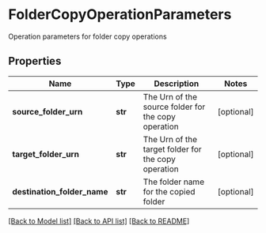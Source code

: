 # FolderCopyOperationParameters

Operation parameters for folder copy operations
## Properties
Name | Type | Description | Notes
------------ | ------------- | ------------- | -------------
**source_folder_urn** | **str** | The Urn of the source folder for the copy operation | [optional] 
**target_folder_urn** | **str** | The Urn of the target folder for the copy operation | [optional] 
**destination_folder_name** | **str** | The folder name for the copied folder | [optional] 

[[Back to Model list]](../README.md#documentation-for-models) [[Back to API list]](../README.md#documentation-for-api-endpoints) [[Back to README]](../README.md)


